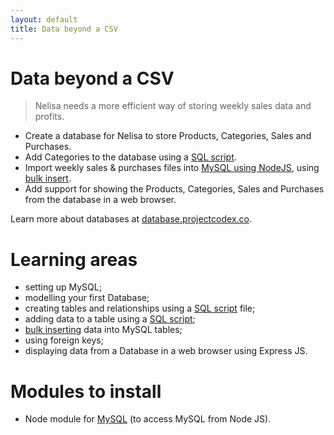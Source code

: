 ```yaml
---
layout: default
title: Data beyond a CSV
---
```


# Data beyond a CSV

> Nelisa needs a more efficient way of storing weekly sales data and profits.

* Create a database for Nelisa to store Products, Categories, Sales and Purchases.
* Add Categories to the database using a [SQL script](http://database.projectcodex.co/steps/running_sql_scripts.html).
* Import weekly sales & purchases files into [MySQL using NodeJS](https://www.npmjs.com/package/mysql), using [bulk insert](http://database.projectcodex.co/steps/mysql_bulk_insert_using_nodejs).
* Add support for showing the Products, Categories, Sales and Purchases from the database in a web browser.

Learn more about databases at [database.projectcodex.co](http://database.projectcodex.co).

# Learning areas

* setting up MySQL;
* modelling your first Database;
* creating tables and relationships using a [SQL script](http://database.projectcodex.co/steps/running_sql_scripts.html) file;
* adding data to a table using a [SQL script](http://database.projectcodex.co/steps/running_sql_scripts.html);
* [bulk inserting](http://database.projectcodex.co/steps/mysql_bulk_insert_using_nodejs) data into MySQL tables;
* using foreign keys;
* displaying data from a Database in a web browser using Express JS.

# Modules to install

* Node module for [MySQL](https://www.npmjs.com/package/mysql) (to access MySQL from Node JS).
